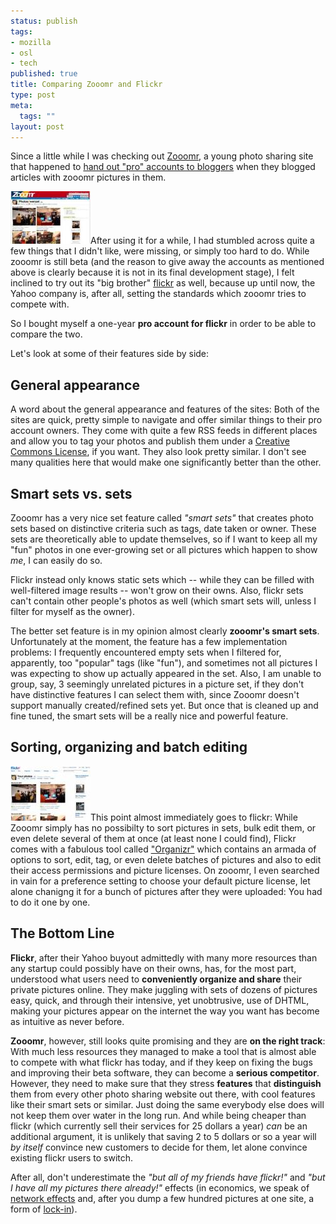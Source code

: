 ```yaml
--- 
status: publish
tags: 
- mozilla
- osl
- tech
published: true
title: Comparing Zooomr and Flickr
type: post
meta: 
  tags: ""
layout: post
---
```

Since a little while I was checking out <a href="http://zooomr.com">Zooomr</a>, a young photo sharing site that happened to <a href="http://fredericiana.com/2006/12/01/trying-out-zooomr-pro-for-one-year/">hand out "pro" accounts to bloggers</a> when they blogged articles with zooomr pictures in them.

<img id="image157" src="/media/wp/2007/01/zooomr.thumbnail.jpg" alt="Zooomr Screenshot" class="alignleft" />After using it for a while, I had stumbled across quite a few things that I didn't like, were missing, or simply too hard to do. While zooomr is still beta (and the reason to give away the accounts as mentioned above is clearly because it is not in its final development stage), I felt inclined to try out its "big brother" <a href="http://flickr.com">flickr</a> as well, because up until now, the Yahoo company is, after all, setting the standards which zooomr tries to compete with.

So I bought myself a one-year <strong>pro account for flickr</strong> in order to be able to compare the two.

Let's look at some of their features side by side:
<!--more-->
<h2>General appearance</h2>
A word about the general appearance and features of the sites: Both of the sites are quick, pretty simple to navigate and offer similar things to their pro account owners. They come with quite a few RSS feeds in different places and allow you to tag your photos and publish them under a <a href="http://creativecommons.org/">Creative Commons License</a>, if you want. They also look pretty similar. I don't see many qualities here that would make one significantly better than the other.

<h2>Smart sets vs. sets</h2>
Zooomr has a very nice set feature called <em>"smart sets"</em> that creates photo sets based on distinctive criteria such as tags, date taken or owner. These sets are theoretically able to update themselves, so if I want to keep all my "fun" photos in one ever-growing set or all pictures which happen to show <em>me</em>, I can easily do so.

Flickr instead only knows static sets which -- while they can be filled with well-filtered image results -- won't grow on their owns. Also, flickr sets can't contain other people's photos as well (which smart sets will, unless I filter for myself as the owner).

The better set feature is in my opinion almost clearly <strong>zooomr's smart sets</strong>. Unfortunately at the moment, the feature has a few implementation problems: I frequently encountered empty sets when I filtered for, apparently, too "popular" tags (like "fun"), and sometimes not all pictures I was expecting to show up actually appeared in the set. Also, I am unable to group, say, 3 seemingly unrelated pictures in a picture set, if they don't have distinctive features I can select them with, since Zooomr doesn't support manually created/refined sets yet. But once that is cleaned up and fine tuned, the smart sets will be a really nice and powerful feature.

<h2>Sorting, organizing and batch editing</h2>
<img id="image158" src="/media/wp/2007/01/flickr.thumbnail.jpg" alt="Flickr Screenshot" class="alignright" />This point almost immediately goes to flickr: While Zooomr simply has no possibilty to sort pictures in sets, bulk edit them, or even delete several of them at once (at least none I could find), Flickr comes with a fabulous tool called <a href="http://www.flickr.com/help/organizr/">"Organizr"</a> which contains an armada of options to sort, edit, tag, or even delete batches of pictures and also to edit their access permissions and picture licenses. On zooomr, I even searched in vain for a preference setting to choose your default picture license, let alone chanigng it for a bunch of pictures after they were uploaded: You had to do it one by one.

<h2>The Bottom Line</h2>
<strong>Flickr</strong>, after their Yahoo buyout admittedly with many more resources than any startup could possibly have on their owns, has, for the most part, understood what users need to <strong>conveniently organize and share</strong> their private pictures online. They make juggling with sets of dozens of pictures easy, quick, and through their intensive, yet unobtrusive, use of DHTML, making your pictures appear on the internet the way you want has become as intuitive as never before.

<strong>Zooomr</strong>, however, still looks quite promising and they are <strong>on the right track</strong>: With much less resources they managed to make a tool that is almost able to compete with what flickr has today, and if they keep on fixing the bugs and improving their beta software, they can become a <strong>serious competitor</strong>. However, they need to make sure that they stress <strong>features</strong> that <strong>distinguish</strong> them from every other photo sharing website out there, with cool features like their smart sets or similar. Just doing the same everybody else does will not keep them over water in the long run. And while being cheaper than flickr (which currently sell their services for 25 dollars a year) <em>can</em> be an additional argument, it is unlikely that saving 2 to 5 dollars or so a year will <em>by itself</em> convince new customers to decide for them, let alone convince existing flickr users to switch.

After all, don't underestimate the <em>"but all of my friends have flickr!"</em> and <em>"but I have all my pictures there already!"</em> effects (in economics, we speak of <a href="http://en.wikipedia.org/wiki/Network_effect">network effects</a> and, after you dump a few hundred pictures at one site, a form of <a href="http://en.wikipedia.org/wiki/Vendor_lock-in">lock-in</a>).
